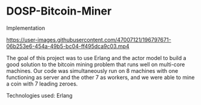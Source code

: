 # DOSP-Bitcoin-Miner
Implementation 


https://user-images.githubusercontent.com/47007121/196797671-06b253e6-454a-49b5-bc04-ff495dca9c03.mp4





The goal of this project was to use Erlang and the actor model to build a good solution to the bitcoin mining problem that runs well on multi-core machines. 
Our code was simultaneously run on 8 machines with one functioning as server and the other 7 as workers, and we were able to mine a coin with 7 leading zeroes.

Technologies used: Erlang
